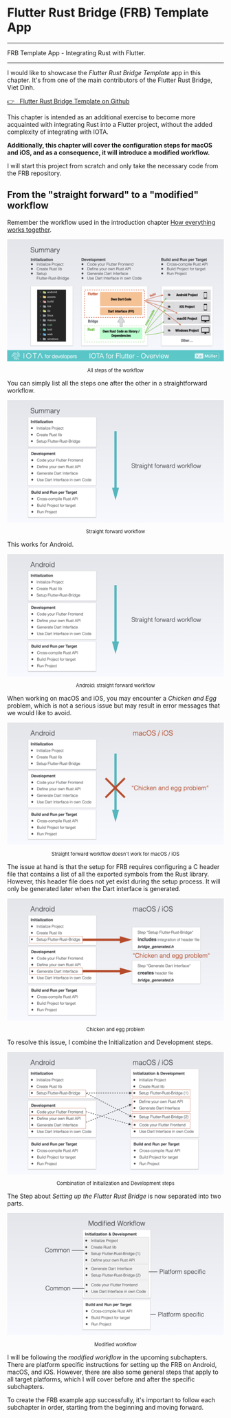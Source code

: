 # Flutter Rust Bridge (FRB) Template App

---

FRB Template App - Integrating Rust with Flutter.

---

I would like to showcase the _Flutter Rust Bridge Template_ app in this chapter. It's from one of the main contributors of the Flutter Rust Bridge, Viet Dinh.

<a href="https://github.com/Desdaemon/flutter_rust_bridge_template" target="_blank">👉 &nbsp; Flutter Rust Bridge Template on Github</a>

This chapter is intended as an additional exercise to become more acquainted with integrating Rust into a Flutter project, without the added complexity of integrating with IOTA.

**Additionally, this chapter will cover the configuration steps for macOS and iOS, and as a consequence, it will introduce a modified workflow.**

I will start this project from scratch and only take the necessary code from the FRB repository.

###

## From the "straight forward" to a "modified" workflow

Remember the workflow used in the introduction chapter <a href="../../../overview/how-everything-works-together">How everything works together</a>.

<figure style="margin:0;"><img src="../../../assets/overview/Overview.011.png" alt="Summary of Workflow"><figcaption style="font-size: 0.8em;text-align:center;"><p>All steps of the workflow</p></figcaption></figure>

You can simply list all the steps one after the other in a straightforward workflow.

<figure style="margin:0;"><img src="../../../assets/chicken_egg/chicken_egg.001.png" alt="Summary of Workflow"><figcaption style="font-size: 0.8em;text-align:center;"><p>Straight forward workflow</p></figcaption></figure>

This works for Android.

<figure style="margin:0;"><img src="../../../assets/chicken_egg/chicken_egg.002.png" alt="Android: straight forward workflow"><figcaption style="font-size: 0.8em;text-align:center;"><p>Android: straight forward workflow</p></figcaption></figure>

When working on macOS and iOS, you may encounter a _Chicken and Egg_ problem, which is not a serious issue but may result in error messages that we would like to avoid.

<figure style="margin:0;"><img src="../../../assets/chicken_egg/chicken_egg.003.png" alt="Straight forward workflow doesn't work for macOS / iOS"><figcaption style="font-size: 0.8em;text-align:center;"><p>Straight forward workflow doesn't work for macOS / iOS</p></figcaption></figure>

The issue at hand is that the setup for FRB requires configuring a C header file that contains a list of all the exported symbols from the Rust library. However, this header file does not yet exist during the setup process. It will only be generated later when the Dart interface is generated.

<figure style="margin:0;"><img src="../../../assets/chicken_egg/chicken_egg.004.png" alt="Chicken and egg problem"><figcaption style="font-size: 0.8em;text-align:center;"><p>Chicken and egg problem</p></figcaption></figure>

To resolve this issue, I combine the Initialization and Development steps.

<figure style="margin:0;"><img src="../../../assets/chicken_egg/modified_workflow.001.png" alt="Solution"><figcaption style="font-size: 0.8em;text-align:center;"><p>Combination of Initialization and Development steps</p></figcaption></figure>

The Step about _Setting up the Flutter Rust Bridge_ is now separated into two parts.

<figure style="margin:0;"><img src="../../../assets/chicken_egg/modified_workflow.002.png" alt="Modified workflow"><figcaption style="font-size: 0.8em;text-align:center;"><p>Modified workflow</p></figcaption></figure>

I will be following the _modified workflow_ in the upcoming subchapters. There are platform specific instructions for setting up the FRB on Android, macOS, and iOS. However, there are also some general steps that apply to all target platforms, which I will cover before and after the specific subchapters.

To create the FRB example app successfully, it's important to follow each subchapter in order, starting from the beginning and moving forward.
